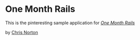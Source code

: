 # One Month Rails

This is the pinteresting sample application for
[*One Month Rails*](http://onemonthrails.com)

by [Chris Norton](hhtp://sweetdonations.net)